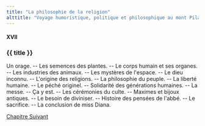 ```yaml
---
title: "La philosophie de la religion"
alttitle: "Voyage humoristique, politique et philosophique au mont Pilat"
---
```


#### XVII

### {{ title }}

<div class="tltr">

Un orage. -- Les semences des plantes. -- Le corps humain et ses organes. -- Les
industries des animaux. -- Les mystères de l'espace. -- Le dieu inconnu. --
L'origine des religions. -- La philosophie du peuple. -- La liberté humaine. --
Le péché originel. -- Solidarité des générations humaines. -- La messe. -- Ça y
est. -- Les cérémonies du culte. -- Maximes et bijoux antiques. -- Le besoin de
diviniser. -- Histoire des pensées de l'abbé. -- Le sacrifice. -- La conclusion
de miss Diana.

</div>

<div id="next">

[Chapitre Suivant](18.html)

</div>
